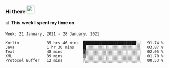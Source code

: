 ### Hi there <a href="https://www.gautamkrishnar.com/"><img src="https://media.giphy.com/media/hvRJCLFzcasrR4ia7z/giphy.gif" width="25px"></a>

📊 **This week I spent my time on**

<!--START_SECTION:waka-->
```text
Week: 21 January, 2021 - 28 January, 2021

Kotlin            35 hrs 46 mins  ███████████████████████░░   91.74 % 
Java              1 hr 30 mins    █░░░░░░░░░░░░░░░░░░░░░░░░   03.87 % 
Text              48 mins         ▓░░░░░░░░░░░░░░░░░░░░░░░░   02.05 % 
XML               39 mins         ▒░░░░░░░░░░░░░░░░░░░░░░░░   01.70 % 
Protocol Buffer   12 mins         ░░░░░░░░░░░░░░░░░░░░░░░░░   00.53 % 
```
<!--END_SECTION:waka-->
